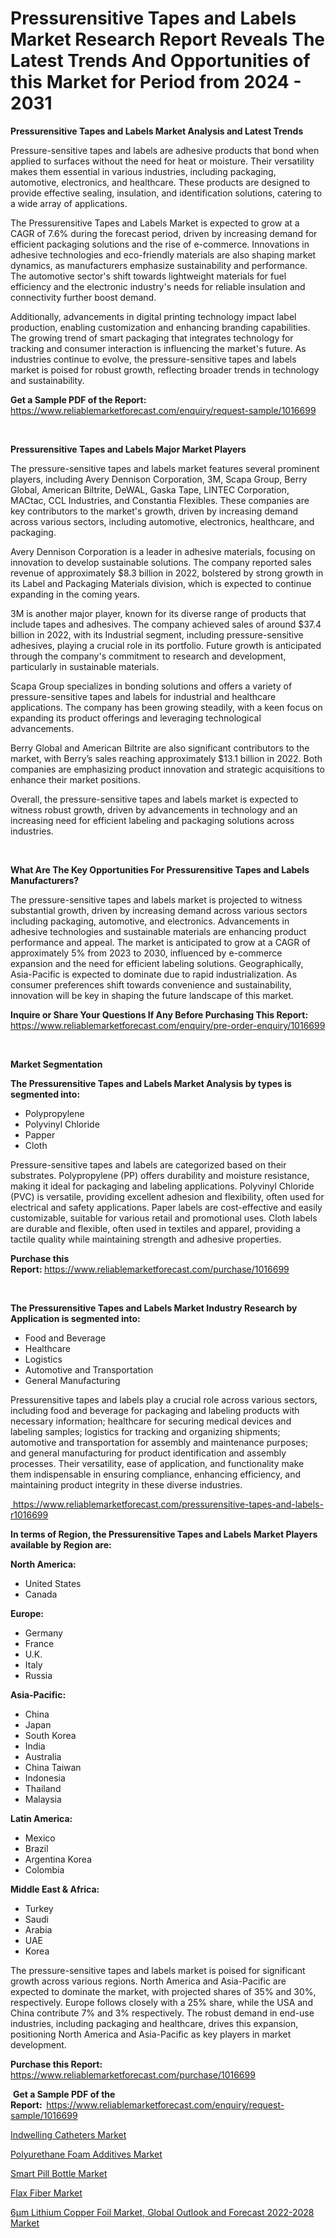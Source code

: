 <p><h1>Pressurensitive Tapes and Labels Market Research Report Reveals The Latest Trends And Opportunities of this Market for Period from 2024 - 2031</h1></p><p><strong>Pressurensitive Tapes and Labels Market Analysis and Latest Trends</strong></p>
<p><p>Pressure-sensitive tapes and labels are adhesive products that bond when applied to surfaces without the need for heat or moisture. Their versatility makes them essential in various industries, including packaging, automotive, electronics, and healthcare. These products are designed to provide effective sealing, insulation, and identification solutions, catering to a wide array of applications. </p><p>The Pressurensitive Tapes and Labels Market is expected to grow at a CAGR of 7.6% during the forecast period, driven by increasing demand for efficient packaging solutions and the rise of e-commerce. Innovations in adhesive technologies and eco-friendly materials are also shaping market dynamics, as manufacturers emphasize sustainability and performance. The automotive sector's shift towards lightweight materials for fuel efficiency and the electronic industry's needs for reliable insulation and connectivity further boost demand. </p><p>Additionally, advancements in digital printing technology impact label production, enabling customization and enhancing branding capabilities. The growing trend of smart packaging that integrates technology for tracking and consumer interaction is influencing the market's future. As industries continue to evolve, the pressure-sensitive tapes and labels market is poised for robust growth, reflecting broader trends in technology and sustainability.</p></p>
<p><strong>Get a Sample PDF of the Report:&nbsp;</strong> <a href="https://www.reliablemarketforecast.com/enquiry/request-sample/1016699?utm_campaign=1778&utm_medium=2&utm_source=Github&utm_content=ia&utm_term=29102024&utm_id=pressurensitive-tapes-and-labels">https://www.reliablemarketforecast.com/enquiry/request-sample/1016699</a></p>
<p>&nbsp;</p>
<p><strong>Pressurensitive Tapes and Labels Major Market Players</strong></p>
<p><p>The pressure-sensitive tapes and labels market features several prominent players, including Avery Dennison Corporation, 3M, Scapa Group, Berry Global, American Biltrite, DeWAL, Gaska Tape, LINTEC Corporation, MACtac, CCL Industries, and Constantia Flexibles. These companies are key contributors to the market's growth, driven by increasing demand across various sectors, including automotive, electronics, healthcare, and packaging.</p><p>Avery Dennison Corporation is a leader in adhesive materials, focusing on innovation to develop sustainable solutions. The company reported sales revenue of approximately $8.3 billion in 2022, bolstered by strong growth in its Label and Packaging Materials division, which is expected to continue expanding in the coming years.</p><p>3M is another major player, known for its diverse range of products that include tapes and adhesives. The company achieved sales of around $37.4 billion in 2022, with its Industrial segment, including pressure-sensitive adhesives, playing a crucial role in its portfolio. Future growth is anticipated through the company's commitment to research and development, particularly in sustainable materials.</p><p>Scapa Group specializes in bonding solutions and offers a variety of pressure-sensitive tapes and labels for industrial and healthcare applications. The company has been growing steadily, with a keen focus on expanding its product offerings and leveraging technological advancements.</p><p>Berry Global and American Biltrite are also significant contributors to the market, with Berry’s sales reaching approximately $13.1 billion in 2022. Both companies are emphasizing product innovation and strategic acquisitions to enhance their market positions.</p><p>Overall, the pressure-sensitive tapes and labels market is expected to witness robust growth, driven by advancements in technology and an increasing need for efficient labeling and packaging solutions across industries.</p></p>
<p>&nbsp;</p>
<p><strong>What Are The Key Opportunities For Pressurensitive Tapes and Labels Manufacturers?</strong></p>
<p><p>The pressure-sensitive tapes and labels market is projected to witness substantial growth, driven by increasing demand across various sectors including packaging, automotive, and electronics. Advancements in adhesive technologies and sustainable materials are enhancing product performance and appeal. The market is anticipated to grow at a CAGR of approximately 5% from 2023 to 2030, influenced by e-commerce expansion and the need for efficient labeling solutions. Geographically, Asia-Pacific is expected to dominate due to rapid industrialization. As consumer preferences shift towards convenience and sustainability, innovation will be key in shaping the future landscape of this market.</p></p>
<p><strong>Inquire or Share Your Questions If Any Before Purchasing This Report:</strong> <a href="https://www.reliablemarketforecast.com/enquiry/pre-order-enquiry/1016699?utm_campaign=1778&utm_medium=2&utm_source=Github&utm_content=ia&utm_term=29102024&utm_id=pressurensitive-tapes-and-labels">https://www.reliablemarketforecast.com/enquiry/pre-order-enquiry/1016699</a></p>
<p>&nbsp;</p>
<p><strong>Market Segmentation</strong></p>
<p><strong>The Pressurensitive Tapes and Labels Market Analysis by types is segmented into:</strong></p>
<p><ul><li>Polypropylene</li><li>Polyvinyl Chloride</li><li>Papper</li><li>Cloth</li></ul></p>
<p><p>Pressure-sensitive tapes and labels are categorized based on their substrates. Polypropylene (PP) offers durability and moisture resistance, making it ideal for packaging and labeling applications. Polyvinyl Chloride (PVC) is versatile, providing excellent adhesion and flexibility, often used for electrical and safety applications. Paper labels are cost-effective and easily customizable, suitable for various retail and promotional uses. Cloth labels are durable and flexible, often used in textiles and apparel, providing a tactile quality while maintaining strength and adhesive properties.</p></p>
<p><strong>Purchase this Report:&nbsp;</strong><a href="https://www.reliablemarketforecast.com/purchase/1016699?utm_campaign=1778&utm_medium=2&utm_source=Github&utm_content=ia&utm_term=29102024&utm_id=pressurensitive-tapes-and-labels">https://www.reliablemarketforecast.com/purchase/1016699</a></p>
<p>&nbsp;</p>
<p><strong>The Pressurensitive Tapes and Labels Market Industry Research by Application is segmented into:</strong></p>
<p><ul><li>Food and Beverage</li><li>Healthcare</li><li>Logistics</li><li>Automotive and Transportation</li><li>General Manufacturing</li></ul></p>
<p><p>Pressurensitive tapes and labels play a crucial role across various sectors, including food and beverage for packaging and labeling products with necessary information; healthcare for securing medical devices and labeling samples; logistics for tracking and organizing shipments; automotive and transportation for assembly and maintenance purposes; and general manufacturing for product identification and assembly processes. Their versatility, ease of application, and functionality make them indispensable in ensuring compliance, enhancing efficiency, and maintaining product integrity in these diverse industries.</p></p>
<p><a href="https://www.reliablemarketforecast.com/pressurensitive-tapes-and-labels-r1016699?utm_campaign=1778&utm_medium=2&utm_source=Github&utm_content=ia&utm_term=29102024&utm_id=pressurensitive-tapes-and-labels">&nbsp;https://www.reliablemarketforecast.com/pressurensitive-tapes-and-labels-r1016699</a></p>
<p><strong>In terms of Region, the Pressurensitive Tapes and Labels Market Players available by Region are:</strong></p>
<p>
    <p> <strong> North America: </strong>
        <ul>
            <li>United States</li>
            <li>Canada</li>
        </ul>
        </p> 
    <p> <strong> Europe: </strong>
        <ul>
            <li>Germany</li>
            <li>France</li>
            <li>U.K.</li>
            <li>Italy</li>
            <li>Russia</li>
        </ul>
        </p> 
    <p> <strong> Asia-Pacific: </strong>
        <ul>
            <li>China</li>
            <li>Japan</li>
            <li>South Korea</li>
            <li>India</li>
            <li>Australia</li>
            <li>China Taiwan</li>
            <li>Indonesia</li>
            <li>Thailand</li>
            <li>Malaysia</li>
        </ul>
        </p> 
    <p> <strong> Latin America: </strong>
        <ul>
            <li>Mexico</li>
            <li>Brazil</li>
            <li>Argentina Korea</li>
            <li>Colombia</li>
        </ul>
        </p> 
    <p> <strong> Middle East & Africa: </strong>
        <ul>
            <li>Turkey</li>
            <li>Saudi</li>
            <li>Arabia</li>
            <li>UAE</li>
            <li>Korea</li>
        </ul>
    </p>
    </p>
<p><p>The pressure-sensitive tapes and labels market is poised for significant growth across various regions. North America and Asia-Pacific are expected to dominate the market, with projected shares of 35% and 30%, respectively. Europe follows closely with a 25% share, while the USA and China contribute 7% and 3% respectively. The robust demand in end-use industries, including packaging and healthcare, drives this expansion, positioning North America and Asia-Pacific as key players in market development.</p></p>
<p><strong>Purchase this Report: </strong><a href="https://www.reliablemarketforecast.com/purchase/1016699?utm_campaign=1778&utm_medium=2&utm_source=Github&utm_content=ia&utm_term=29102024&utm_id=pressurensitive-tapes-and-labels">https://www.reliablemarketforecast.com/purchase/1016699</a></p>
<p>&nbsp;<strong>Get a Sample PDF of the Report:&nbsp;&nbsp;</strong><a href="https://www.reliablemarketforecast.com/enquiry/request-sample/1016699?utm_campaign=1778&utm_medium=2&utm_source=Github&utm_content=ia&utm_term=29102024&utm_id=pressurensitive-tapes-and-labels">https://www.reliablemarketforecast.com/enquiry/request-sample/1016699</a></p>
<p><strong></strong></p>
<p><p><a href="https://www.linkedin.com/pulse/market-insights-global-indwelling-catheters-forecast-j2xge?utm_campaign=1778&utm_medium=2&utm_source=Github&utm_content=ia&utm_term=29102024&utm_id=pressurensitive-tapes-and-labels">Indwelling Catheters Market</a></p><p><a href="https://www.linkedin.com/pulse/polyurethane-foam-additives-market-evolution-key-trends-regional-3cxtf?utm_campaign=1778&utm_medium=2&utm_source=Github&utm_content=ia&utm_term=29102024&utm_id=pressurensitive-tapes-and-labels">Polyurethane Foam Additives Market</a></p><p><a href="https://www.linkedin.com/pulse/smart-pill-bottle-ecosystem-mapping-innovation-value-chains-0bu2e?utm_campaign=1778&utm_medium=2&utm_source=Github&utm_content=ia&utm_term=29102024&utm_id=pressurensitive-tapes-and-labels">Smart Pill Bottle Market</a></p><p><a href="https://www.linkedin.com/pulse/flax-fiber-market-evolution-regional-adaptations-innovation-landscape-rnryf?utm_campaign=1778&utm_medium=2&utm_source=Github&utm_content=ia&utm_term=29102024&utm_id=pressurensitive-tapes-and-labels">Flax Fiber Market</a></p><p><a href="https://github.com/DRIVERKAPAUL/Market-Research-Report-List-1/blob/main/6mm-lithium-copper-foil-market-global-outlook-and-forecast-2022-2028-market.md?utm_campaign=1778&utm_medium=2&utm_source=Github&utm_content=ia&utm_term=29102024&utm_id=pressurensitive-tapes-and-labels">6μm Lithium Copper Foil Market, Global Outlook and Forecast 2022-2028 Market</a></p></p>